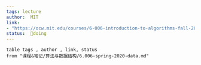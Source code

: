 ```yaml
---
tags: lecture
author:  MIT 
link:
- "https://ocw.mit.edu/courses/6-006-introduction-to-algorithms-fall-2011/"
status:  📝doing
---
```




``` dataview
table tags , author , link, status
from "课程&笔记/算法与数据结构/6.006-spring-2020-data.md"
```